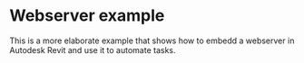 # Webserver example

This is a more elaborate example that shows how to embedd a webserver in Autodesk Revit and use it to automate tasks.

